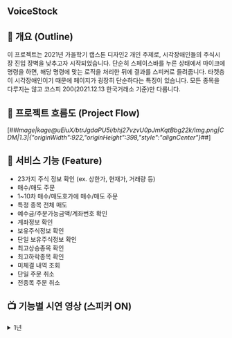 ## **VoiceStock**

## 📜 **개요 (Outline)**

이 프로젝트는 2021년 가을학기 캡스톤 디자인2 개인 주제로, 시각장애인들의 주식시장 진입 장벽을 낮추고자 시작되었습니다. 단순히 스페이스바를 누른 상태에서 마이크에 명령을 하면, 해당 명령에 맞는 로직을 처리한 뒤에 결과를 스피커로 들려줍니다. 타켓층이 시각장애인이기 때문에 페이지가 굉장히 단순하다는 특징이 있습니다. 모든 종목을 다루지는 않고 코스피 200(2021.12.13 한국거래소 기준)만 다룹니다. 

## **💫 프로젝트 흐름도 (Project Flow)**

[##_Image|kage@uEiuX/btrJgdaPU5i/bhj27vzvU0pJmKqtBbg22k/img.png|CDM|1.3|{"originWidth":922,"originHeight":398,"style":"alignCenter"}_##]

## **📝 서비스 기능 (Feature)**

-   23가지 주식 정보 확인 (ex. 상한가, 현재가, 거래량 등)
-   매수/매도 주문
-   1~10차 매수/매도호가에 매수/매도 주문
-   특정 종목 전체 매도
-   예수금/주문가능금액/계좌번호 확인
-   계좌정보 확인
-   보유주식정보 확인
-   단일 보유주식정보 확인
-   최고상승종목 확인
-   최고하락종목 확인
-   미체결 내역 조회
-   단일 주문 취소
-   전종목 주문 취소

## ****📺** 기능별 시연 영상 (스피커 ON)**
<details>
<summary>1년 </summary>
<div markdown="1">
https://user-images.githubusercontent.com/55475550/183486566-b9e5be62-82b4-4126-988d-81320bc04284.mp4
</div>
</details>
